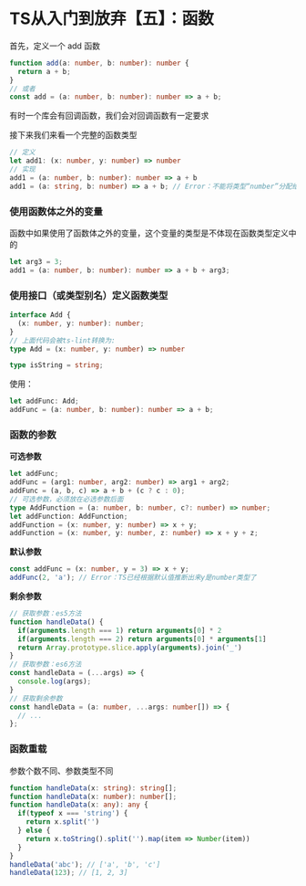 # TS从入门到放弃【五】：函数

首先，定义一个 add 函数

```ts
function add(a: number, b: number): number {
  return a + b;
}
// 或者
const add = (a: number, b: number): number => a + b;
```

有时一个库会有回调函数，我们会对回调函数有一定要求

接下来我们来看一个完整的函数类型

```ts
// 定义
let add1: (x: number, y: number) => number
// 实现
add1 = (a: number, b: number): number => a + b
add1 = (a: string, b: number) => a + b; // Error：不能将类型“number”分配给类型“string”。
```



### 使用函数体之外的变量

函数中如果使用了函数体之外的变量，这个变量的类型是不体现在函数类型定义中的

```ts
let arg3 = 3;
add1 = (a: number, b: number): number => a + b + arg3;
```



### 使用接口（或类型别名）定义函数类型

```ts
interface Add {
  (x: number, y: number): number;
}
// 上面代码会被ts-lint转换为: 
type Add = (x: number, y: number) => number

type isString = string;
```

使用：

```ts
let addFunc: Add;
addFunc = (a: number, b: number): number => a + b;
```



### 函数的参数

**可选参数**

```ts
let addFunc;
addFunc = (arg1: number, arg2: number) => arg1 + arg2;
addFunc = (a, b, c) => a + b + (c ? c : 0);
// 可选参数，必须放在必选参数后面
type AddFunction = (a: number, b: number, c?: number) => number;
let addFunction: AddFunction;
addFunction = (x: number, y: number) => x + y;
addFunction = (x: number, y: number, z: number) => x + y + z;
```

**默认参数**

```ts
const addFunc = (x: number, y = 3) => x + y;
addFunc(2, 'a'); // Error：TS已经根据默认值推断出来y是number类型了
```

**剩余参数**

```ts
// 获取参数：es5方法
function handleData() {
  if(arguments.length === 1) return arguments[0] * 2
  if(arguments.length === 2) return arguments[0] * arguments[1]
  return Array.prototype.slice.apply(arguments).join('_')
}
// 获取参数：es6方法
const handleData = (...args) => {
  console.log(args);
}
// 获取剩余参数
const handleData = (a: number, ...args: number[]) => {
  // ...
};
```



### 函数重载

参数个数不同、参数类型不同

```ts
function handleData(x: string): string[];
function handleData(x: number): number[];
function handleData(x: any): any {
  if(typeof x === 'string') {
    return x.split('')
  } else {
    return x.toString().split('').map(item => Number(item))
  }
}
handleData('abc'); // ['a', 'b', 'c']
handleData(123); // [1, 2, 3]
```





















